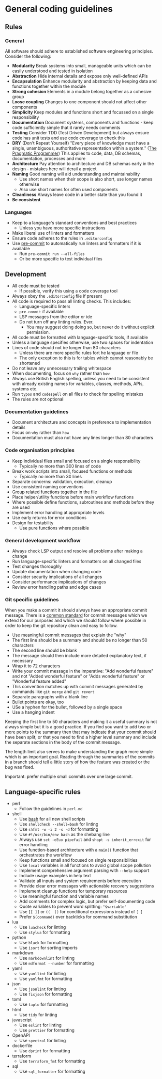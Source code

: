# General coding guidelines

## Rules

### General

All software should adhere to established software engineering principles.
Consider the following:

- **Modularity** Break systems into small, manageable units which can be easily
  understood and tested in isolation
- **Abstraction** Hide internal details and expose only well-defined APIs
- **Encapsulation** Enhance modularity and abstraction by keeping data and
  functions together within the module
- **Strong cohesion** Elements in a module belong together as a cohesive group
- **Loose coupling** Changes to one component should not affect other components
- **Simplicity** Keep modules and functions short and focussed on a single
  responsibility
- **Documentation** Document systems, components and functions - keep code
  sufficiently simple that it rarely needs comments
- **Testing** Consider TDD (Test Driven Development) but always ensure code has
  unit tests and use code coverage to check this
- **DRY** (Don't Repeat Yourself) "Every piece of knowledge must have a single,
  unambiguous, authoritative representation within a system."
  ([The Pragmatic Programmer](https://media.pragprog.com/titles/tpp20/dry.pdf))
  This applies to code, data, DB schemas, documentation, processes and more
- **Architecture** Pay attention to architecture and DB schemas early in the
  design - mistakes here will derail a project
- **Naming** Good naming will aid understanding and maintainability
  - Use short names when their scope is also short, use longer names otherwise
  - Also use short names for often used components
- **Cleanliness** Always leave code in a better state than you found it
- **Be consistent**

### Languages

- Keep to a language's standard conventions and best practices
  - Unless you have more specific instructions
- Make liberal use of linters and formatters
- Ensure code adheres to the rules in `.editorconfig`
- Use [pre-commit](https://pre-commit.com/) to automatically run linters and
  formatters if it is available
  - Run `pre-commit run --all-files`
  - Or be more specific to test individual files

## Development

- All code must be tested
  - If possible, verify this using a code coverage tool
- Always obey the `.editorconfig` file if present
- All code is required to pass all linting checks.  This includes:
  - Language-specific linters
  - `pre-commit` if available
  - LSP messages from the editor or ide
  - Do not turn off any linting rules.  Ever.
    - You may suggest doing doing so, but never do it without explicit
    permission.
- All code must be formatted with language-specific tools, if available
- Unless a language specifies otherwise, use two spaces for indentation
- Lines of code should not be longer than 80 characters
  - Unless there are more specific rules fort he language or file
  - The only exception to this is for tables which cannot reasonably be
  shortened
- Do not leave any unnecessary trailing whitespace
- When documenting, focus on `why` rather than `how`
- Always use British English spelling, unless you need to be consistent with
already existing names for variables, classes, methods, APIs, systems etc.
- Run `typos` and `codespell` on all files to check for spelling mistakes
- The rules are not optional

### Documentation guidelines

- Document architecture and concepts in preference to implementation details
- Focus on `why` rather than `how`
- Documentation must also not have any lines longer than 80 characters

### Code organisation principles

- Keep individual files small and focused on a single responsibility
  - Typically no more than 300 lines of code
- Break work scripts into small, focused functions or methods
  - Typically no more than 30 lines
- Separate concerns: validation, execution, cleanup
- Use consistent naming conventions
- Group related functions together in the file
- Place helper/utility functions before main workflow functions
- Where possible define functions, subroutines and methods before they are used
- Implement error handling at appropriate levels
- Use early returns for error conditions
- Design for testability
  - Use pure functions where possible

### General development workflow

- Always check LSP output and resolve all problems after making a change
- Run language-specific linters and formatters on all changed files
- Test changes thoroughly
- Update documentation when changing code
- Consider security implications of all changes
- Consider performance implications of changes
- Review error handling paths and edge cases

### Git specific guidelines

When you make a commit it should always have an appropriate commit message.
There is a [common
standard](http://tbaggery.com/2008/04/19/a-note-about-git-commit-messages.html)
for commit messages which we extend for our purposes and which we should follow
where possible in order to keep the git repository clean and easy to follow.

- Use meaningful commit messages that explain the "why"
- The first line should be a summary and should be no longer than 50 characters
- The second line should be blank
- The message should then include more detailed explanatory text, if necessary
- Wrap it to 72 characters
- Write your commit message in the imperative: "Add wonderful feature" and not
  "Added wonderful feature" or "Adds wonderful feature" or "Wonderful feature
  added"
- This convention matches up with commit messages generated by commands like
  `git merge` and `git revert`
- Separate paragraphs with a blank line
- Bullet points are okay, too
- USe a hyphen for the bullet, followed by a single space
- Use a hanging indent

Keeping the first line to 50 characters and making it a useful summary is not
always simple but it is a good practice. If you find you want to add two or
more points to the summary then that may indicate that your commit should have
been split, or that you need to find a higher level summary and include the
separate sections in the body of the commit message.

The length limit also serves to make understanding the graph more simple which
is an important goal. Reading through the summaries of the commits in a branch
should tell a little story of how the feature was created or the bug was fixed.

Important: prefer multiple small commits over one large commit.

## Language-specific rules

- perl
  - Follow the guidelines in `perl.md`
- shell
  - Use [bash](https://www.gnu.org/software/bash/) for all new shell scripts
  - Use `shellcheck --shell=bash` for linting
  - Use `shfmt -w -i 2 -s -d` for formatting
  - Use `#!/usr/bin/env bash` as the shebang line
  - Always use `set -eEuo pipefail` and `shopt -s inherit_errexit` for error
    handling
  - Use function-based architecture with a `main()` function that orchestrates
  the workflow
  - Keep functions small and focused on single responsibilities
  - Use `local` variables in all functions to avoid global scope pollution
  - Implement comprehensive argument parsing with `--help` support
  - Include usage examples in help text
  - Validate all inputs and system requirements before execution
  - Provide clear error messages with actionable recovery suggestions
  - Implement cleanup functions for temporary resources
  - Use meaningful function and variable names
  - Add comments for complex logic, but prefer self-documenting code
  - Quote variables to prevent word splitting: `"$variable"`
  - Use `[[ ]]` or `((  ))` for conditional expressions instead of `[ ]`
  - Prefer `$(command)` over backticks for command substitution
- lua
  - Use `luacheck` for linting
  - Use `stylua` for formatting
- python
  - Use `black` for formatting
  - Use `isort` for sorting imports
- markdown
  - Use `markdownlint` for linting
  - Use `mdformat --number` for formatting
- yaml
  - Use `yamllint` for linting
  - Use `yamlfmt` for formatting
- json
  - Use `jsonlint` for linting
  - Use `fixjson` for formatting
- toml
  - Use `taplo` for formatting
- html
  - Use `tidy` for linting
- javascript
  - Use `eslint` for linting
  - Use `prettier` for formatting
- OpenAPI
  - Use `spectral` for linting
- dockerfile
  - Use `dprint` for formatting
- terraform
  - Use `terraform_fmt` for formatting
- sql
  - Use `sql_formatter` for formatting
